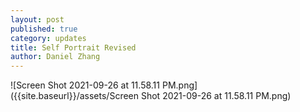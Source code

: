 ```yaml
---
layout: post
published: true
category: updates
title: Self Portrait Revised
author: Daniel Zhang
---
```

![Screen Shot 2021-09-26 at 11.58.11 PM.png]({{site.baseurl}}/assets/Screen Shot 2021-09-26 at 11.58.11 PM.png)



